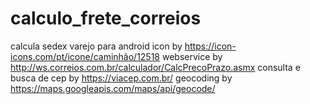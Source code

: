 # calculo_frete_correios
calcula sedex varejo para android
icon by
https://icon-icons.com/pt/icone/caminhão/12518
webservice by
http://ws.correios.com.br/calculador/CalcPrecoPrazo.asmx
consulta e busca de cep by
https://viacep.com.br/
geocoding by
https://maps.googleapis.com/maps/api/geocode/